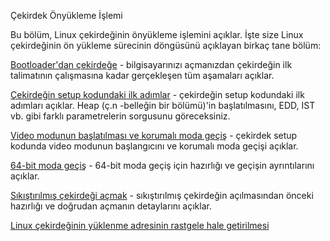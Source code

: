 Çekirdek Önyükleme İşlemi

Bu bölüm, Linux çekirdeğinin önyükleme işlemini açıklar. İşte size Linux çekirdeğinin ön yükleme sürecinin döngüsünü açıklayan birkaç tane bölüm:

[Bootloader'dan çekirdeğe](https://github.com/ayyucedemirbas/linux-insides_Turkish/blob/master/Booting/linux-bootstrap-1.md) -  bilgisayarınızı açmanızdan çekirdeğin ilk talimatının çalışmasına kadar gerçekleşen tüm aşamaları açıklar.

[Çekirdeğin setup kodundaki ilk adımlar](https://github.com/ayyucedemirbas/linux-insides_Turkish/blob/master/Booting/linux-bootstrap-2.md) - çekirdeğin setup kodundaki ilk adımları açıklar. Heap (ç.n -belleğin bir bölümü)'in başlatılmasını, EDD, IST vb. gibi farklı parametrelerin sorgusunu göreceksiniz. 

[Video modunun başlatılması ve korumalı moda geçiş](https://github.com/ayyucedemirbas/linux-insides_Turkish/blob/master/Booting/linux-bootstrap-3.md) -  çekirdek setup kodunda video modunun başlangıcını ve korumalı moda geçişi açıklar.

[64-bit moda geçiş](https://github.com/ayyucedemirbas/linux-insides_Turkish/blob/master/Booting/linux-bootstrap-4.md) - 64-bit moda geçiş için hazırlığı  ve geçişin ayrıntılarını açıklar.

[Sıkıştırılmış çekirdeği açmak](https://github.com/ayyucedemirbas/linux-insides_Turkish/blob/master/Booting/linux-bootstrap-5.md) - sıkıştırılmış çekirdeğin açılmasından önceki hazırlığı ve doğrudan açmanın detaylarını açıklar.

[Linux çekirdeğinin yüklenme adresinin rastgele hale getirilmesi](https://github.com/ayyucedemirbas/linux-insides_Turkish/blob/master/Booting/linux-bootstrap-6.md)
